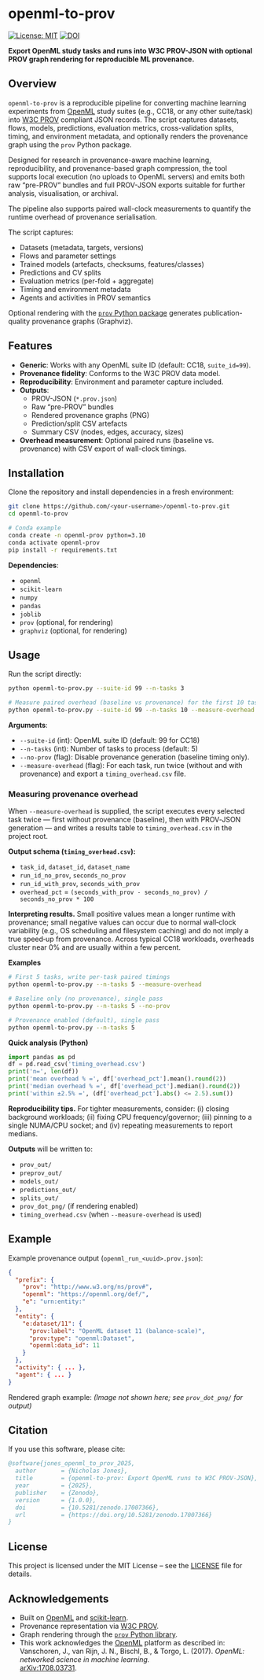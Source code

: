 # openml-to-prov

[![License: MIT](https://img.shields.io/badge/License-MIT-yellow.svg)](LICENSE)
[![DOI](https://zenodo.org/badge/DOI/10.5281/zenodo.17007366.svg)](https://doi.org/10.5281/zenodo.17007366)

**Export OpenML study tasks and runs into W3C PROV-JSON with optional PROV graph rendering for reproducible ML provenance.**

## Overview

`openml-to-prov` is a reproducible pipeline for converting machine learning experiments from [OpenML](https://www.openml.org/) study suites (e.g., CC18, or any other suite/task) into [W3C PROV](https://www.w3.org/TR/prov-dm/) compliant JSON records. The script captures datasets, flows, models, predictions, evaluation metrics, cross-validation splits, timing, and environment metadata, and optionally renders the provenance graph using the `prov` Python package.

Designed for research in provenance-aware machine learning, reproducibility, and provenance-based graph compression, the tool supports local execution (no uploads to OpenML servers) and emits both raw “pre-PROV” bundles and full PROV-JSON exports suitable for further analysis, visualisation, or archival.

The pipeline also supports paired wall-clock measurements to quantify the runtime overhead of provenance serialisation.

The script captures:
- Datasets (metadata, targets, versions)
- Flows and parameter settings
- Trained models (artefacts, checksums, features/classes)
- Predictions and CV splits
- Evaluation metrics (per-fold + aggregate)
- Timing and environment metadata
- Agents and activities in PROV semantics

Optional rendering with the [`prov` Python package](https://pypi.org/project/prov/) generates publication-quality provenance graphs (Graphviz).

## Features

- **Generic**: Works with any OpenML suite ID (default: CC18, `suite_id=99`).
- **Provenance fidelity**: Conforms to the W3C PROV data model.
- **Reproducibility**: Environment and parameter capture included.
- **Outputs**:
  - PROV-JSON (`*.prov.json`)
  - Raw “pre-PROV” bundles
  - Rendered provenance graphs (PNG)
  - Prediction/split CSV artefacts
  - Summary CSV (nodes, edges, accuracy, sizes)
- **Overhead measurement**: Optional paired runs (baseline vs. provenance) with CSV export of wall-clock timings.

## Installation

Clone the repository and install dependencies in a fresh environment:

```bash
git clone https://github.com/<your-username>/openml-to-prov.git
cd openml-to-prov

# Conda example
conda create -n openml-prov python=3.10
conda activate openml-prov
pip install -r requirements.txt
```

**Dependencies**:
- `openml`
- `scikit-learn`
- `numpy`
- `pandas`
- `joblib`
- `prov` (optional, for rendering)
- `graphviz` (optional, for rendering)

## Usage

Run the script directly:

```bash
python openml-to-prov.py --suite-id 99 --n-tasks 3
```

```bash
# Measure paired overhead (baseline vs provenance) for the first 10 tasks
python openml-to-prov.py --suite-id 99 --n-tasks 10 --measure-overhead
```

**Arguments**:
- `--suite-id` (int): OpenML suite ID (default: 99 for CC18)
- `--n-tasks` (int): Number of tasks to process (default: 5)
- `--no-prov` (flag): Disable provenance generation (baseline timing only).
- `--measure-overhead` (flag): For each task, run twice (without and with provenance) and export a `timing_overhead.csv` file.

### Measuring provenance overhead

When `--measure-overhead` is supplied, the script executes every selected task twice — first without provenance (baseline), then with PROV‑JSON generation — and writes a results table to `timing_overhead.csv` in the project root.

**Output schema (`timing_overhead.csv`):**
- `task_id`, `dataset_id`, `dataset_name`
- `run_id_no_prov`, `seconds_no_prov`
- `run_id_with_prov`, `seconds_with_prov`
- `overhead_pct` = `(seconds_with_prov - seconds_no_prov) / seconds_no_prov * 100`

**Interpreting results.** Small positive values mean a longer runtime with provenance; small negative values can occur due to normal wall‑clock variability (e.g., OS scheduling and filesystem caching) and do not imply a true speed‑up from provenance. Across typical CC18 workloads, overheads cluster near 0% and are usually within a few percent.

**Examples**
```bash
# First 5 tasks, write per‑task paired timings
python openml-to-prov.py --n-tasks 5 --measure-overhead

# Baseline only (no provenance), single pass
python openml-to-prov.py --n-tasks 5 --no-prov

# Provenance enabled (default), single pass
python openml-to-prov.py --n-tasks 5
```

**Quick analysis (Python)**
```python
import pandas as pd
df = pd.read_csv('timing_overhead.csv')
print('n=', len(df))
print('mean overhead % =', df['overhead_pct'].mean().round(2))
print('median overhead % =', df['overhead_pct'].median().round(2))
print('within ±2.5% =', (df['overhead_pct'].abs() <= 2.5).sum())
```

**Reproducibility tips.** For tighter measurements, consider: (i) closing background workloads; (ii) fixing CPU frequency/governor; (iii) pinning to a single NUMA/CPU socket; and (iv) repeating measurements to report medians.

**Outputs** will be written to:
- `prov_out/`
- `preprov_out/`
- `models_out/`
- `predictions_out/`
- `splits_out/`
- `prov_dot_png/` (if rendering enabled)
- `timing_overhead.csv` (when `--measure-overhead` is used)

## Example

Example provenance output (`openml_run_<uuid>.prov.json`):

```json
{
  "prefix": {
    "prov": "http://www.w3.org/ns/prov#",
    "openml": "https://openml.org/def/",
    "e": "urn:entity:"
  },
  "entity": {
    "e:dataset/11": {
      "prov:label": "OpenML dataset 11 (balance-scale)",
      "prov:type": "openml:Dataset",
      "openml:data_id": 11
    }
  },
  "activity": { ... },
  "agent": { ... }
}
```

Rendered graph example: *(Image not shown here; see `prov_dot_png/` for output)*

## Citation

If you use this software, please cite:

```bibtex
@software{jones_openml_to_prov_2025,
  author       = {Nicholas Jones},
  title        = {openml-to-prov: Export OpenML runs to W3C PROV-JSON},
  year         = {2025},
  publisher    = {Zenodo},
  version      = {1.0.0},
  doi          = {10.5281/zenodo.17007366},
  url          = {https://doi.org/10.5281/zenodo.17007366}
}
```

## License

This project is licensed under the MIT License – see the [LICENSE](LICENSE) file for details.

## Acknowledgements

- Built on [OpenML](https://www.openml.org/) and [scikit-learn](https://scikit-learn.org/).
- Provenance representation via [W3C PROV](https://www.w3.org/TR/prov-dm/).
- Graph rendering through the [`prov` Python library](https://pypi.org/project/prov/).
- This work acknowledges the [OpenML](https://www.openml.org/) platform as described in:  
  Vanschoren, J., van Rijn, J. N., Bischl, B., & Torgo, L. (2017). *OpenML: networked science in machine learning.*  
  [arXiv:1708.03731](https://arxiv.org/abs/1708.03731).

